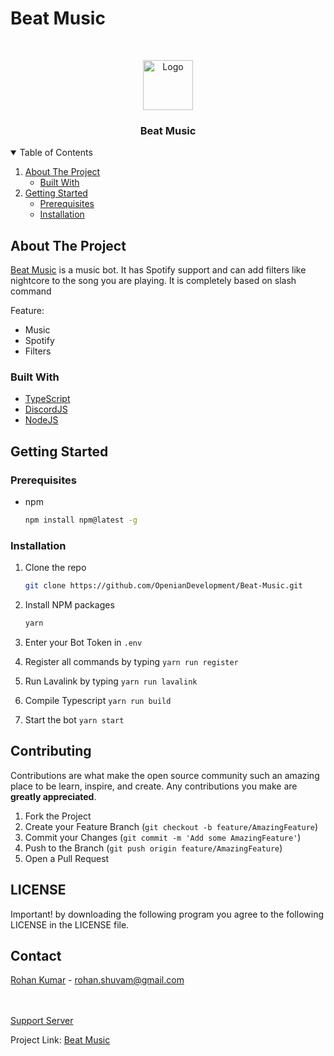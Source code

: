 # Beat Music
<!-- PROJECT LOGO -->
<br />
<p align="center">
  <a href="https://menhera-chan.in/support">
    <img src="https://images-ext-1.discordapp.net/external/6rS71_vVQkP70pjsCjIRH3TZ2CbU_QA3eRySRW8FDlo/https/cdn.discordapp.com/avatars/881050313870684180/9b5bab68426ef69b6ef7fbca14f64b42.webp" alt="Logo" width="80" height="80">
  </a>

<h3 align="center">Beat Music</h3>


</p>



<!-- TABLE OF CONTENTS -->
<details open="open">
  <summary>Table of Contents</summary>
  <ol>
    <li>
      <a href="#about-the-project">About The Project</a>
      <ul>
        <li><a href="#built-with">Built With</a></li>
      </ul>
    </li>
    <li>
      <a href="#getting-started">Getting Started</a>
      <ul>
        <li><a href="#prerequisites">Prerequisites</a></li>
        <li><a href="#installation">Installation</a></li>
      </ul>
    </li>


  </ol>
</details>



<!-- ABOUT THE PROJECT -->
## About The Project



[Beat Music](https://menhera-chan.in/support) is a music bot. It has Spotify support and can add filters like nightcore to the song you are playing. It is completely based on slash command

Feature:
* Music
* Spotify 
* Filters



### Built With


* [TypeScript](https://www.typescriptlang.org/)
* [DiscordJS](https://discord.js.org)
* [NodeJS](https://nodejs.org/)



<!-- GETTING STARTED -->
## Getting Started



### Prerequisites


* npm
  ```sh
  npm install npm@latest -g
  ```

### Installation


1. Clone the repo
   ```sh
   git clone https://github.com/OpenianDevelopment/Beat-Music.git
   ```
2. Install NPM packages
   ```sh
   yarn
   ```
3. Enter your Bot Token in `.env`

4. Register all commands by typing `yarn run register`

5. Run Lavalink by typing `yarn run lavalink`

6. Compile Typescript `yarn run build`

7. Start the bot `yarn start`







<!-- CONTRIBUTING -->
## Contributing

Contributions are what make the open source community such an amazing place to be learn, inspire, and create. Any contributions you make are **greatly appreciated**.

1. Fork the Project
2. Create your Feature Branch (`git checkout -b feature/AmazingFeature`)
3. Commit your Changes (`git commit -m 'Add some AmazingFeature'`)
4. Push to the Branch (`git push origin feature/AmazingFeature`)
5. Open a Pull Request

<!-- LICENSE -->
## LICENSE
Important!
by downloading the following program you agree to the following LICENSE in the LICENSE file.




<!-- CONTACT -->
## Contact

[Rohan Kumar](https://github.com/rohank05) - rohan.shuvam@gmail.com<br>


<br><br>
[Support Server](https://discord.com/invite/a4zkCjg)

Project Link: [Beat Music](https://github.com/OpenianDevelopement/Beat-Music)


